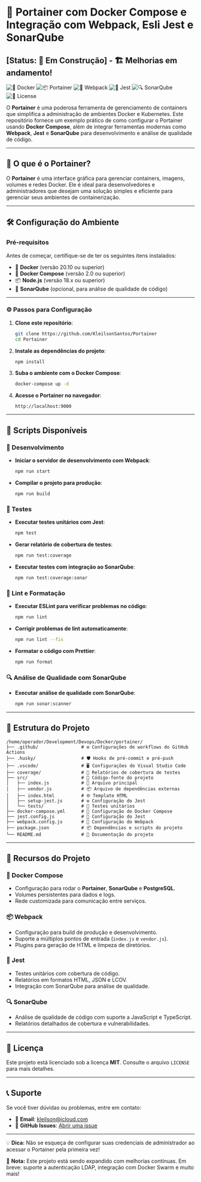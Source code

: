 # 🚀 Portainer com Docker Compose e Integração com Webpack, Esli Jest e SonarQube

## [Status: 🚧 Em Construção] - 🏗️ Melhorias em andamento!

![🐳 Docker](https://img.shields.io/badge/Docker-Compose-blue?logo=docker&style=flat-square)
![📦 Portainer](https://img.shields.io/badge/Portainer-Management-orange?style=flat-square)
![🔧 Webpack](https://img.shields.io/badge/Webpack-Bundler-blue?logo=webpack&style=flat-square)
![🧪 Jest](https://img.shields.io/badge/Jest-Testing-red?logo=jest&style=flat-square)
![🔍 SonarQube](https://img.shields.io/badge/SonarQube-Analysis-brightgreen?logo=sonarqube&style=flat-square)
![📜 License](https://img.shields.io/badge/License-MIT-green?style=flat-square)

O **Portainer** é uma poderosa ferramenta de gerenciamento de containers que simplifica a administração de ambientes Docker e Kubernetes. Este repositório fornece um exemplo prático de como configurar o Portainer usando **Docker Compose**, além de integrar ferramentas modernas como **Webpack**, **Jest** e **SonarQube** para desenvolvimento e análise de qualidade de código.

---

## 📖 O que é o Portainer?

O **Portainer** é uma interface gráfica para gerenciar containers, imagens, volumes e redes Docker. Ele é ideal para desenvolvedores e administradores que desejam uma solução simples e eficiente para gerenciar seus ambientes de containerização.

---

## 🛠️ Configuração do Ambiente

### Pré-requisitos

Antes de começar, certifique-se de ter os seguintes itens instalados:

- 🐳 **Docker** (versão 20.10 ou superior)
- 🐙 **Docker Compose** (versão 2.0 ou superior)
- 📦 **Node.js** (versão 18.x ou superior)
- 🧪 **SonarQube** (opcional, para análise de qualidade de código)

---

### ⚙️ Passos para Configuração

1. **Clone este repositório**:

   ```bash
   git clone https://github.com/KleilsonSantos/Portainer
   cd Portainer
   ```

2. **Instale as dependências do projeto**:

   ```bash
   npm install
   ```

3. **Suba o ambiente com o Docker Compose**:

   ```bash
   docker-compose up -d
   ```

4. **Acesse o Portainer no navegador**:
   ```
   http://localhost:9000
   ```

---

## 🧰 Scripts Disponíveis

### 🔧 Desenvolvimento

- **Iniciar o servidor de desenvolvimento com Webpack**:

  ```bash
  npm run start
  ```

- **Compilar o projeto para produção**:
  ```bash
  npm run build
  ```

### 🧪 Testes

- **Executar testes unitários com Jest**:

  ```bash
  npm test
  ```

- **Gerar relatório de cobertura de testes**:

  ```bash
  npm run test:coverage
  ```

- **Executar testes com integração ao SonarQube**:
  ```bash
  npm run test:coverage:sonar
  ```

### 🧹 Lint e Formatação

- **Executar ESLint para verificar problemas no código**:

  ```bash
  npm run lint
  ```

- **Corrigir problemas de lint automaticamente**:

  ```bash
  npm run lint --fix
  ```

- **Formatar o código com Prettier**:
  ```bash
  npm run format
  ```

### 🔍 Análise de Qualidade com SonarQube

- **Executar análise de qualidade com SonarQube**:
  ```bash
  npm run sonar:scanner
  ```

---

## 📂 Estrutura do Projeto

```plaintext
/home/operador/Development/Devops/Docker/portainer/
├── .github/                # ⚙️ Configurações de workflows do GitHub Actions
├── .husky/                 # 🛡️ Hooks de pré-commit e pré-push
├── .vscode/                # 🖥️ Configurações do Visual Studio Code
├── coverage/               # 🧪 Relatórios de cobertura de testes
├── src/                    # 📂 Código-fonte do projeto
│   ├── index.js            # 🏁 Arquivo principal
│   ├── vendor.js           # 📦 Arquivo de dependências externas
│   ├── index.html          # 🌐 Template HTML
│   ├── setup-jest.js       # ⚙️ Configuração do Jest
│   └── tests/              # 🧪 Testes unitários
├── docker-compose.yml      # 🐳 Configuração do Docker Compose
├── jest.config.js          # 🧪 Configuração do Jest
├── webpack.config.js       # 🔧 Configuração do Webpack
├── package.json            # 📦 Dependências e scripts do projeto
└── README.md               # 📖 Documentação do projeto
```

---

## 🌟 Recursos do Projeto

### 🐳 Docker Compose

- Configuração para rodar o **Portainer**, **SonarQube** e **PostgreSQL**.
- Volumes persistentes para dados e logs.
- Rede customizada para comunicação entre serviços.

### 📦 Webpack

- Configuração para build de produção e desenvolvimento.
- Suporte a múltiplos pontos de entrada (`index.js` e `vendor.js`).
- Plugins para geração de HTML e limpeza de diretórios.

### 🧪 Jest

- Testes unitários com cobertura de código.
- Relatórios em formatos HTML, JSON e LCOV.
- Integração com SonarQube para análise de qualidade.

### 🔍 SonarQube

- Análise de qualidade de código com suporte a JavaScript e TypeScript.
- Relatórios detalhados de cobertura e vulnerabilidades.

---

## 📜 Licença

Este projeto está licenciado sob a licença **MIT**. Consulte o arquivo `LICENSE` para mais detalhes.

---

## 📞 Suporte

Se você tiver dúvidas ou problemas, entre em contato:

- 📧 **Email**: kleilson@icloud.com
- 🐛 **GitHub Issues**: [Abrir uma issue](https://github.com/KleilsonSantos/Portainer/issues)

---

💡 **Dica:** Não se esqueça de configurar suas credenciais de administrador ao acessar o Portainer pela primeira vez!

🧱 **Nota:** Este projeto está sendo expandido com melhorias contínuas. Em breve: suporte a autenticação LDAP, integração com Docker Swarm e muito mais!
